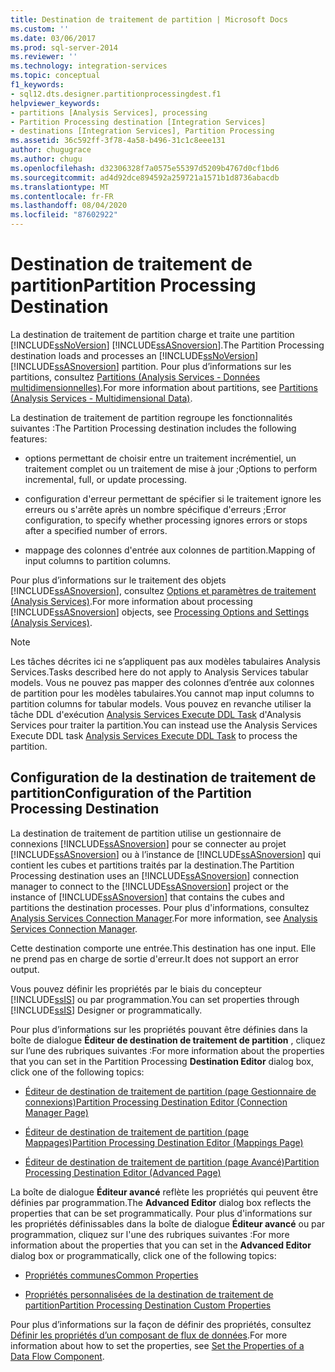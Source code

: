```yaml
---
title: Destination de traitement de partition | Microsoft Docs
ms.custom: ''
ms.date: 03/06/2017
ms.prod: sql-server-2014
ms.reviewer: ''
ms.technology: integration-services
ms.topic: conceptual
f1_keywords:
- sql12.dts.designer.partitionprocessingdest.f1
helpviewer_keywords:
- partitions [Analysis Services], processing
- Partition Processing destination [Integration Services]
- destinations [Integration Services], Partition Processing
ms.assetid: 36c592ff-3f78-4a58-b496-31c1c8eee131
author: chugugrace
ms.author: chugu
ms.openlocfilehash: d32306328f7a0575e55397d5209b4767d0cf1bd6
ms.sourcegitcommit: ad4d92dce894592a259721a1571b1d8736abacdb
ms.translationtype: MT
ms.contentlocale: fr-FR
ms.lasthandoff: 08/04/2020
ms.locfileid: "87602922"
---
```

# <a name="partition-processing-destination"></a><span data-ttu-id="68787-102">Destination de traitement de partition</span><span class="sxs-lookup"><span data-stu-id="68787-102">Partition Processing Destination</span></span>
  <span data-ttu-id="68787-103">La destination de traitement de partition charge et traite une partition [!INCLUDE[ssNoVersion](../../includes/ssnoversion-md.md)] [!INCLUDE[ssASnoversion](../../includes/ssasnoversion-md.md)].</span><span class="sxs-lookup"><span data-stu-id="68787-103">The Partition Processing destination loads and processes an [!INCLUDE[ssNoVersion](../../includes/ssnoversion-md.md)] [!INCLUDE[ssASnoversion](../../includes/ssasnoversion-md.md)] partition.</span></span> <span data-ttu-id="68787-104">Pour plus d’informations sur les partitions, consultez [Partitions &#40;Analysis Services - Données multidimensionnelles&#41;](https://docs.microsoft.com/analysis-services/multidimensional-models-olap-logical-cube-objects/partitions-analysis-services-multidimensional-data).</span><span class="sxs-lookup"><span data-stu-id="68787-104">For more information about partitions, see [Partitions &#40;Analysis Services - Multidimensional Data&#41;](https://docs.microsoft.com/analysis-services/multidimensional-models-olap-logical-cube-objects/partitions-analysis-services-multidimensional-data).</span></span>  
  
 <span data-ttu-id="68787-105">La destination de traitement de partition regroupe les fonctionnalités suivantes :</span><span class="sxs-lookup"><span data-stu-id="68787-105">The Partition Processing destination includes the following features:</span></span>  
  
-   <span data-ttu-id="68787-106">options permettant de choisir entre un traitement incrémentiel, un traitement complet ou un traitement de mise à jour ;</span><span class="sxs-lookup"><span data-stu-id="68787-106">Options to perform incremental, full, or update processing.</span></span>  
  
-   <span data-ttu-id="68787-107">configuration d'erreur permettant de spécifier si le traitement ignore les erreurs ou s'arrête après un nombre spécifique d'erreurs ;</span><span class="sxs-lookup"><span data-stu-id="68787-107">Error configuration, to specify whether processing ignores errors or stops after a specified number of errors.</span></span>  
  
-   <span data-ttu-id="68787-108">mappage des colonnes d'entrée aux colonnes de partition.</span><span class="sxs-lookup"><span data-stu-id="68787-108">Mapping of input columns to partition columns.</span></span>  
  
 <span data-ttu-id="68787-109">Pour plus d’informations sur le traitement des objets [!INCLUDE[ssASnoversion](../../includes/ssasnoversion-md.md)], consultez [Options et paramètres de traitement &#40;Analysis Services&#41;](https://docs.microsoft.com/analysis-services/multidimensional-models/processing-options-and-settings-analysis-services).</span><span class="sxs-lookup"><span data-stu-id="68787-109">For more information about processing [!INCLUDE[ssASnoversion](../../includes/ssasnoversion-md.md)] objects, see [Processing Options and Settings &#40;Analysis Services&#41;](https://docs.microsoft.com/analysis-services/multidimensional-models/processing-options-and-settings-analysis-services).</span></span>  
  
> [!NOTE]  
>  <span data-ttu-id="68787-110">Les tâches décrites ici ne s’appliquent pas aux modèles tabulaires Analysis Services.</span><span class="sxs-lookup"><span data-stu-id="68787-110">Tasks described here do not apply to Analysis Services tabular models.</span></span>  <span data-ttu-id="68787-111">Vous ne pouvez pas mapper des colonnes d’entrée aux colonnes de partition pour les modèles tabulaires.</span><span class="sxs-lookup"><span data-stu-id="68787-111">You cannot map input columns to partition columns for tabular models.</span></span> <span data-ttu-id="68787-112">Vous pouvez en revanche utiliser la tâche DDL d'exécution [Analysis Services Execute DDL Task](../control-flow/analysis-services-execute-ddl-task.md) d'Analysis Services pour traiter la partition.</span><span class="sxs-lookup"><span data-stu-id="68787-112">You can instead use the Analysis Services Execute DDL task [Analysis Services Execute DDL Task](../control-flow/analysis-services-execute-ddl-task.md) to process the partition.</span></span>  
  
## <a name="configuration-of-the-partition-processing-destination"></a><span data-ttu-id="68787-113">Configuration de la destination de traitement de partition</span><span class="sxs-lookup"><span data-stu-id="68787-113">Configuration of the Partition Processing Destination</span></span>  
 <span data-ttu-id="68787-114">La destination de traitement de partition utilise un gestionnaire de connexions [!INCLUDE[ssASnoversion](../../includes/ssasnoversion-md.md)] pour se connecter au projet [!INCLUDE[ssASnoversion](../../includes/ssasnoversion-md.md)] ou à l’instance de [!INCLUDE[ssASnoversion](../../includes/ssasnoversion-md.md)] qui contient les cubes et partitions traités par la destination.</span><span class="sxs-lookup"><span data-stu-id="68787-114">The Partition Processing destination uses an [!INCLUDE[ssASnoversion](../../includes/ssasnoversion-md.md)] connection manager to connect to the [!INCLUDE[ssASnoversion](../../includes/ssasnoversion-md.md)] project or the instance of [!INCLUDE[ssASnoversion](../../includes/ssasnoversion-md.md)] that contains the cubes and partitions the destination processes.</span></span> <span data-ttu-id="68787-115">Pour plus d'informations, consultez [Analysis Services Connection Manager](../connection-manager/analysis-services-connection-manager.md).</span><span class="sxs-lookup"><span data-stu-id="68787-115">For more information, see [Analysis Services Connection Manager](../connection-manager/analysis-services-connection-manager.md).</span></span>  
  
 <span data-ttu-id="68787-116">Cette destination comporte une entrée.</span><span class="sxs-lookup"><span data-stu-id="68787-116">This destination has one input.</span></span> <span data-ttu-id="68787-117">Elle ne prend pas en charge de sortie d'erreur.</span><span class="sxs-lookup"><span data-stu-id="68787-117">It does not support an error output.</span></span>  
  
 <span data-ttu-id="68787-118">Vous pouvez définir les propriétés par le biais du concepteur [!INCLUDE[ssIS](../../includes/ssis-md.md)] ou par programmation.</span><span class="sxs-lookup"><span data-stu-id="68787-118">You can set properties through [!INCLUDE[ssIS](../../includes/ssis-md.md)] Designer or programmatically.</span></span>  
  
 <span data-ttu-id="68787-119">Pour plus d’informations sur les propriétés pouvant être définies dans la boîte de dialogue **Éditeur de destination de traitement de partition** , cliquez sur l’une des rubriques suivantes :</span><span class="sxs-lookup"><span data-stu-id="68787-119">For more information about the properties that you can set in the Partition Processing **Destination Editor** dialog box, click one of the following topics:</span></span>  
  
-   [<span data-ttu-id="68787-120">Éditeur de destination de traitement de partition &#40;page Gestionnaire de connexions&#41;</span><span class="sxs-lookup"><span data-stu-id="68787-120">Partition Processing Destination Editor &#40;Connection Manager Page&#41;</span></span>](../partition-processing-destination-editor-connection-manager-page.md)  
  
-   [<span data-ttu-id="68787-121">Éditeur de destination de traitement de partition &#40;page Mappages&#41;</span><span class="sxs-lookup"><span data-stu-id="68787-121">Partition Processing Destination Editor &#40;Mappings Page&#41;</span></span>](../partition-processing-destination-editor-mappings-page.md)  
  
-   [<span data-ttu-id="68787-122">Éditeur de destination de traitement de partition &#40;page Avancé&#41;</span><span class="sxs-lookup"><span data-stu-id="68787-122">Partition Processing Destination Editor &#40;Advanced Page&#41;</span></span>](../partition-processing-destination-editor-advanced-page.md)  
  
 <span data-ttu-id="68787-123">La boîte de dialogue **Éditeur avancé** reflète les propriétés qui peuvent être définies par programmation.</span><span class="sxs-lookup"><span data-stu-id="68787-123">The **Advanced Editor** dialog box reflects the properties that can be set programmatically.</span></span> <span data-ttu-id="68787-124">Pour plus d'informations sur les propriétés définissables dans la boîte de dialogue **Éditeur avancé** ou par programmation, cliquez sur l'une des rubriques suivantes :</span><span class="sxs-lookup"><span data-stu-id="68787-124">For more information about the properties that you can set in the **Advanced Editor** dialog box or programmatically, click one of the following topics:</span></span>  
  
-   [<span data-ttu-id="68787-125">Propriétés communes</span><span class="sxs-lookup"><span data-stu-id="68787-125">Common Properties</span></span>](../common-properties.md)  
  
-   [<span data-ttu-id="68787-126">Propriétés personnalisées de la destination de traitement de partition</span><span class="sxs-lookup"><span data-stu-id="68787-126">Partition Processing Destination Custom Properties</span></span>](partition-processing-destination-custom-properties.md)  
  
 <span data-ttu-id="68787-127">Pour plus d’informations sur la façon de définir des propriétés, consultez [Définir les propriétés d’un composant de flux de données](set-the-properties-of-a-data-flow-component.md).</span><span class="sxs-lookup"><span data-stu-id="68787-127">For more information about how to set the properties, see [Set the Properties of a Data Flow Component](set-the-properties-of-a-data-flow-component.md).</span></span>  
  
  
